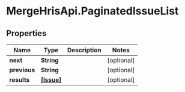 # MergeHrisApi.PaginatedIssueList

## Properties

Name | Type | Description | Notes
------------ | ------------- | ------------- | -------------
**next** | **String** |  | [optional] 
**previous** | **String** |  | [optional] 
**results** | [**[Issue]**](Issue.md) |  | [optional] 


